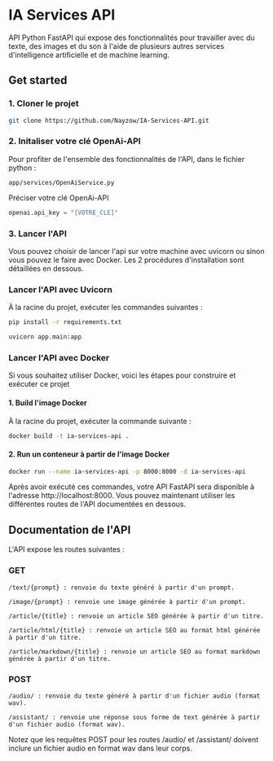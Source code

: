 # IA Services API

API Python FastAPI qui expose des fonctionnalités pour travailler avec du texte, des images et du son à l'aide de plusieurs autres services d'intelligence artificielle et de machine learning.

## Get started

### 1. Cloner le projet

```bash
git clone https://github.com/Nayzow/IA-Services-API.git
```

### 2. Initaliser votre clé OpenAi-API

Pour profiter de l'ensemble des fonctionnalités de l'API, dans le fichier python :

```
app/services/OpenAiService.py
```

Préciser votre clé OpenAi-API

```python
openai.api_key = "[VOTRE_CLE]"
```

### 3. Lancer l'API

Vous pouvez choisir de lancer l'api sur votre machine avec uvicorn ou sinon vous pouvez le faire avec Docker. Les 2 procédures d'installation sont détaillées en dessous.

### Lancer l'API avec Uvicorn

À la racine du projet, exécuter les commandes suivantes :

```bash
pip install -r requirements.txt
```

```bash
uvicorn app.main:app
```

### Lancer l'API avec Docker

Si vous souhaitez utiliser Docker, voici les étapes pour construire et exécuter ce projet

#### 1. Build l'image Docker

À la racine du projet, exécuter la commande suivante :

```bash
docker build -t ia-services-api .
```

#### 2. Run un conteneur à partir de l'image Docker

```bash
docker run --name ia-services-api -p 8000:8000 -d ia-services-api
```

Après avoir exécuté ces commandes, votre API FastAPI sera disponible à l'adresse http://localhost:8000.
Vous pouvez maintenant utiliser les différentes routes de l'API documentées en dessous.

## Documentation de l'API

L'API expose les routes suivantes :

### GET
```
/text/{prompt} : renvoie du texte généré à partir d'un prompt.
```

```
/image/{prompt} : renvoie une image générée à partir d'un prompt.
```

```
/article/{title} : renvoie un article SEO générée à partir d'un titre.
```

```
/article/html/{title} : renvoie un article SEO au format html générée à partir d'un titre.
```

```
/article/markdown/{title} : renvoie un article SEO au format markdown générée à partir d'un titre.
```

### POST

```
/audio/ : renvoie du texte généré à partir d'un fichier audio (format wav).
```

```
/assistant/ : renvoie une réponse sous forme de text générée à partir d'un fichier audio (format wav).
```

Notez que les requêtes POST pour les routes /audio/ et /assistant/ doivent inclure un fichier audio en format wav dans leur corps.
